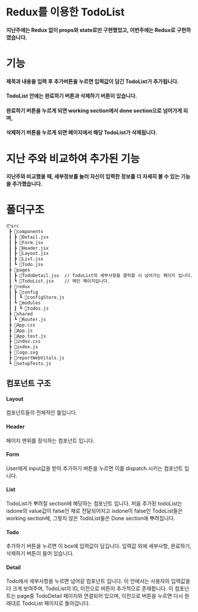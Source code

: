 # Redux를 이용한 TodoList 
#### 지난주에는 Redux 없이 props와 state로만 구현했었고, 이번주에는 Redux로 구현하였습니다.

# 기능
####  제목과 내용을 입력 후 추가버튼을 누르면 입력값이 담긴 TodoList가 추가됩니다.  
####  TodoList 안에는 완료하기 버튼과 삭제하기 버튼이 있습니다.  
####  완료하기 버튼을 누르게 되면 working section에서 done section으로 넘어가게 되며,</br>
####  삭제하기 버튼을 누르게 되면 페이지에서 해당 TodoList가 삭제됩니다.

# 지난 주와 비교하여 추가된 기능
#### 지난주와 비교했을 때, 세부정보를 눌러 자신이 입력한 정보를 더 자세히 볼 수 있는 기능을 추가했습니다.

# 폴더구조
```bash
📦src
 ┣ 📂components 
 ┃ ┣ 📜Detail.jsx
 ┃ ┣ 📜Form.jsx
 ┃ ┣ 📜Header.jsx
 ┃ ┣ 📜Layout.jsx
 ┃ ┣ 📜List.jsx
 ┃ ┗ 📜Todo.jsx
 ┣ 📂pages
 ┃ ┣ 📜TodoDetail.jsx  // TodoList의 세부사항을 클릭할 시 넘어가는 페이지 입니다.
 ┃ ┗ 📜TodoList.jsx    // 메인 페이지입니다.
 ┣ 📂redux
 ┃ ┣ 📂config
 ┃ ┃ ┗ 📜configStore.js
 ┃ ┗ 📂modules
 ┃ ┃ ┗ 📜todos.js
 ┣ 📂shared
 ┃ ┗ 📜Router.js
 ┣ 📜App.css
 ┣ 📜App.js
 ┣ 📜App.test.js
 ┣ 📜index.css
 ┣ 📜index.js
 ┣ 📜logo.svg
 ┣ 📜reportWebVitals.js
 ┗ 📜setupTests.js
```

## 컴포넌트 구조
#### Layout
컴포넌트들의 전체적인 틀입니다.
#### Header 
페이지 맨위를 장식하는 컴포넌트 입니다.
#### Form 
User에게 input값을 받아 추가하기 버튼을 누르면 이를 dispatch 시키는 컴포넌트 입니다.
#### List
TodoList가 뿌려질 section에 해당하는 컴포넌트 입니다. 처음 추가된 todoList는 isdone의 value값이
false인 채로 전달되어지고 isdone이 false인 TodoList들은 working section에, 그렇지 않은 TodoList들은 
Done section에 뿌려집니다.
#### Todo
추가하기 버튼을 누르면 이 box에 입력값이 담깁니다.
입력값 외에 세부사항, 완료하기, 삭제하기 버튼이 들어 있습니다.
#### Detail
Todo에서 세부사항을 누르면 넘어갈 컴포넌트 입니다.
이 안에서는 사용자의 입력값을 더 크게 보여주며, TodoList의 ID, 이전으로 버튼이 추가적으로 존재합니다.
이 컴포넌트는 page중 TodoDetail 페이지와 연결되어 있으며, 이전으로 버튼을 누르면 
다시 원래대로 TodoList 페이지로 돌아갑니다.

